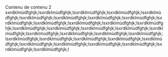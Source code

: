 Contenu de contenu 2
sxrdklmùdfghjk;lsxrdklmùdfghjk;lsxrdklmùdfghjk;lsxrdklmùdfghjk;lsxrdklmùdfghjk;lsxrdklmùdfghjk;lsxrdklmùdfghjk;lsxrdklmùdfghjk;lsxrdklmùdfghjk;lsxrdklmùdfghjk;lsxrdklmùdfghjk;lsxrdklmùdfghjk;lsxrdklmùdfghjk;lsxrdklmùdfghjk;lsxrdklmùdfghjk;lsxrdklmùdfghjk;lsxrdklmùdfghjk;lsxrdklmùdfghjk;lsxrdklmùdfghjk;lsxrdklmùdfghjk;lsxrdklmùdfghjk;lsxrdklmùdfghjk;lsxrdklmùdfghjk;lsxrdklmùdfghjk;lsxrdklmùdfghjk;lsxrdklmùdfghjk;lsxrdklmùdfghjk;lsxrdklmùdfghjk;lsxrdklmùdfghjk;lsxrdklmùdfghjk;lsxrdklmùdfghjk;lsxrdklmùdfghjk;lsxrdklmùdfghjk;lsxrdklmùdfghjk;l